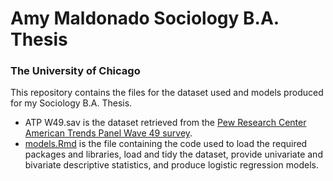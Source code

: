 # Amy Maldonado Sociology B.A. Thesis
### The University of Chicago
 

This repository contains the files for the dataset used and models produced for my Sociology B.A. Thesis.

* ATP W49.sav is the dataset retrieved from the [Pew Research Center American Trends Panel Wave 49 survey](https://www.pewresearch.org/internet/dataset/american-trends-panel-wave-49/).
* [models.Rmd](models.Rmd) is the file containing the code used to load the required packages and libraries, load and tidy the dataset, provide univariate and bivariate descriptive statistics, and produce logistic regression models. 
